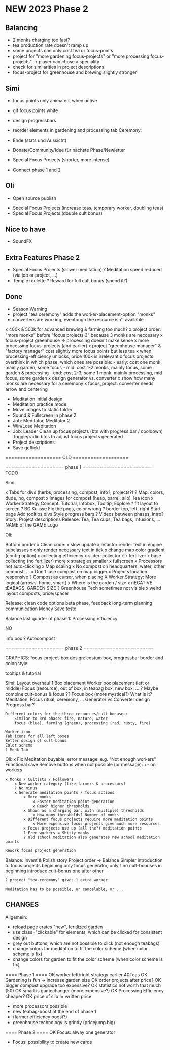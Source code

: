 # NEW 2023 Phase 2

## Balancing

- 2 monks charging too fast?
- tea production rate doesn't ramp up
- some projects can only cost tea or focus-points
- project for "more gardening focus-projects" or "more processing focus-projects" -> player can chose a speciality
- check for similarities in project descriptions
- focus-project for greenhouse and brewing slightly stronger

## Simi

- focus points only animated, when active
- gif focus points white
- design progressbars
- reorder elements in gardening and processing tab
Ceremony:

- Ende (stats und Aussicht)
- Donate/Community/Idee für nächste Phase/Newletter
* Special Focus Projects (shorter, more intense)
- Connect phase 1 and 2

## Oli

- Open source publish
* Special Focus Projects (increase teas, temporary worker, doubling teas)
* Special Focus Projects (double cult bonus)

## Nice to have

- SoundFX

## Extra Features Phase 2

- Special Focus Projects (slower meditation)
? Meditation speed reduced (via job or project, ...)
- Temple roulette
? Reward for full cult bonus (spend it?)

## Done

- Season Warning
- project "tea ceremony" adds the worker-placement-option "monks"
- converters are working,  eventough the resource isn't available

x 400k & 500k for advanced brewing & farming too much?
x project order: "more monks" before "focus projects 3" because 3 monks are neccesary
x focus-project greenhouse -> processing doesn't make sense
x more processing focus-projects (and earlier)
x project "greenhouse manager" & "factory manager" cost slightly more focus points but less tea
x when processing-efficiency unlocks, price 100k is irrelevant
x focus projects overthink in which phase, which ones are possible: 
    - early: cost one monk, mainly garden, some focus
    - mid: cost 1-2 monks, mainly focus, some garden & processing
    - end: cost 2-3, some 1 monk, mainly processing, mid focus, some garden
x design generator vs. converter
x show how many monks are necessary for a ceremony
x focus_project: converter needs arrow and centering

- Meditation initial design
- Meditation practice mode
- Move images to static folder
- Sound & Fullscreen in phase 2
- Job: Meditator, Meditator 2
- Win/Lose Meditation
- Job: Leader
    Clean up focus projects (btn with progress bar / cooldown)
    Toggle/radio btns to adjust focus projects generated
- Project descriptions
- Save geflickt

=================== OLD ===================

==================== phase 1 ========================
TODO

Simi:

x Tabs for divs (herbs, processing, compost, info?, projects?)
? Map: colors, dude, hq, compost
x Images for compost (heap, barrel, silo)
Tea icon
x Worker Strategy
Concept: Tutorial, Infobox, Tooltip, Explore
? fit layout to screen
? BG Kulisse
Fix the pngs, color wrong
? border top, left, right
Start page
Add tooltips divs
Style progress bars
? Videos between phases, intro?
Story:
    Project descriptions
Release:
    Tea, Tea cups, Tea bags, Infusions, ...
    NAME of the GAME
    Logo

Oli:

Bottom border
x Clean code:
    x slow update
    x refactor render text in engine subclasses
    x only render necessary text in tick
x change map color gradient (config option)
x collecting efficiency
x slider: collector <-> fertilizer
x base collecting (no fertilizer) more
x strategies smaller
x fullscreen
x Processors not auto-clicking
x Map scaling
x No compost on headquarters, water, other compost, ...
x Don't lose compost on map bigger
x Projects location responsive
? Compost as cursor, when placing
X Worker Strategy: More logical (arrows, home, smart)
x Where is the garden / size
x nEGATIVE tEABAGS, GARDEN SIZE
? Greenhouse Tech sometimes not visible
x weird layout composts, price/spacer

Release:
    clean code
    options
    beta phase, feedback
    long-term planning
    communication
    Money
    Save teste

Balance last quarter of phase 1:
    Processing efficiency

NO

info box
? Autocompost

==================== phase 2 ========================

GRAPHICS:
focus-project-box design: costum box, progressbar border and color/style

tooltips & tutorial

Simi:
    Layout overhaul 1
        Box placement
            Worker box placement (left or middle)
        Focus (resource), out of box, in teabag box, new box, ... ?
            Maybe combine cult-bonus & focus ??
        Focus box (more mystical?)
            What is it? Meditation, Focus ritual, ceremony, ...
            Generator vs Converter design
            Progress bar?

    Different colors for the three resources/cult-bonuses:
        Similar to 3rd phase: fire, nature, water
        focus (blue), farming (green), processing (red, rusty, fire)

    Worker icon
    Tab icons for all left boxes
    Better design of cult-bonus
    Color scheme
    ? Monk Tab

Oli:
    x Fix Meditation
    buyable, error message: e.g. "Not enough workers"
    Functional save
    Remove buttons when not possible (or message): +- on workers

    x Monks / Cultists / Followers
        x New worker category (like farmers & processors)
        ? No minus
        x Generate meditation points / focus actions
            x More monks
                x Faster meditation point generation
                x Reach higher thresholds
            x Shown as a charging bar, with (multiple) thresholds
                x How many thresholds? Number of monks
            x Different focus projects require more meditation points
                x More expensive focus projects give much more resources
            x Focus projects use up (all the?) meditation points
            ? Free workers = Shitty monks
            ? Old school meditation also generates new school meditation points

    Rework focus project generation

Balance:
    Invent & Polish story
    Project order -> Balance
    Simpler introduction to focus projects
        beginning only focus generator, only 1
        no cult-bonuses in beginning
        introduce cult-bonus one after other

    ? project "tea-ceremony" gives 1 extra worker

    Meditation has to be possible, or cancelable, or ...

## CHANGES

Allgemein:
- reload page crates "new", feritlized garden
- use class="clickable" for elements, which can be clicked for consistent design
- grey out buttons, which are not possible to click (not enough teabags)
- change colors for meditation to fit the color scheme (when color scheme is fix)
- change colors for garden to fit the color scheme (when color scheme is fix)

==== Phase 1 ====
OK worker left/right strategy earlier 40Teas
OK Gardening is fun -> increase garden size
OK order projects after price?
OK bigger compost upgrade too expensive?
OK statistics not worth that much (50)
OK smart is gamechanger (more expensive?)
OK Processing Efficiency cheaper?
OK price of silo != written price
- more processors possible
- new teabag-boost at the end of phase 1
- (farmer efficiency boost?)
- greenhouse technology is grindy (pricejump big)

==== Phase 2 ====
OK Focus: alway one generator
- Focus: possibility to create new cards